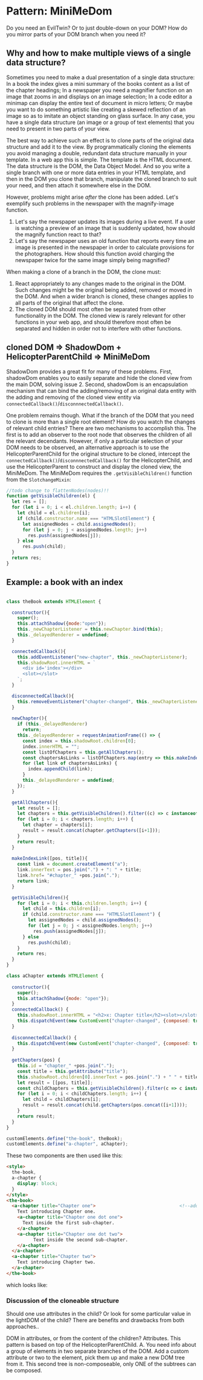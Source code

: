 # Pattern: MiniMeDom 

Do you need an EvilTwin? Or to just double-down on your DOM?
How do you mirror parts of your DOM branch when you need it? 

## Why and how to make multiple views of a single data structure?
Sometimes you need to make a dual presentation of a single data structure:
In a book the index gives a mini summary of the books content as a list of the chapter headings;
In a newspaper you need a magnifier function on an image that zooms in and displays on an image selection;
In a code editor a minimap can display the entire text of document in micro letters;
Or maybe you want to do something artistic like creating a skewed reflection of an image so as to
imitate an object standing on glass surface.
In any case, you have a single data structure (an image or a group of text elements) that you need to 
present in two parts of your view.

The best way to achieve such an effect is to clone parts of the original data structure and 
add it to the view.
By programmatically cloning the elements 
you avoid managing a double, redundant data structure manually in your template.
In a web app this is simple.
The template is the HTML document.
The data structure is the DOM, the Data Object Model. 
And so you write a single branch with one or more data entries in your HTML template, and 
then in the DOM you clone that branch, manipulate the cloned branch to suit your need, and 
then attach it somewhere else in the DOM.

However, problems might arise *after* the clone has been added. 
Let's exemplify such problems in the newspaper with the magnify-image function.
1. Let's say the newspaper updates its images during a live event. 
If a user is watching a preview of an image that is suddenly updated, 
how should the magnify function react to that?
2. Let's say the newspaper uses an old function that reports every time an image 
is presented in the newspaper in order to calculate provisions for the photographers.
How should this function avoid charging the newspaper twice for the same image simply being magnified?

When making a clone of a branch in the DOM, the clone must: 
1. React appropriately to any changes made to the original in the DOM. 
Such changes might be the original being added, removed or moved in the DOM.
And when a wider branch is cloned, these changes applies to all parts of the original that affect the clone.
2. The cloned DOM should most often be separated from other functionality in the DOM.
The cloned view is rarely relevant for other functions in your web app,
and should therefore most often be separated and hidden in order not to interfere with other functions.

## cloned DOM => ShadowDom + HelicopterParentChild => MiniMeDom
ShadowDom provides a great fit for many of these problems.
First, shadowDom enables you to easily separate and hide the cloned view from the main DOM, solving issue 2.
Second, shadowDom is an encapsulation mechanism that can bind the adding/removing of an original data 
entity with the adding and removing of the cloned view entity via 
`connectedCallback()`/`disconnnectedCallback()`.

One problem remains though. What if the branch of the DOM that you need to clone is more than a single root element?
How do you watch the changes of relevant child entries?
There are two mechanisms to accomplish this.
The first is to add an observer to the root node that observes the children of all the relevant decendants.
However, if only a particular selection of your DOM needs to be observed,
an alternative approach is to use the HelicopterParentChild for the original structure to be cloned,
intercept the `connectedCallback()`/`disconnnectedCallback()` for the HelicopterChild,
and use the HelicopterParent to construct and display the cloned view, the MiniMeDom.
The MiniMeDom requires the `.getVisibleChildren()` function from the `SlotchangeMixin`:

```javascript
//todo change to flattenNodes(nodes)!!
function getVisibleChildren(el) {
  let res = [];
  for (let i = 0; i < el.children.length; i++) {
    let child = el.children[i];
    if (child.constructor.name === "HTMLSlotElement") {
      let assignedNodes = child.assignedNodes();
      for (let j = 0; j < assignedNodes.length; j++)
        res.push(assignedNodes[j]);
    } else
      res.push(child);
  }
  return res;
}
```
## Example: a book with an index

```javascript

class theBook extends HTMLElement {

  constructor(){
    super();
    this.attachShadow({mode:"open"});
    this._newChapterListener = this.newChapter.bind(this);
    this._delayedRenderer = undefined;
  }

  connectedCallback(){
    this.addEventListener("new-chapter", this._newChapterListener);
    this.shadowRoot.innerHTML = `
      <div id='index'></div>
      <slot></slot>
    `;                                               
  }

  disconnectedCallback(){
    this.removeEventListener("chapter-changed", this._newChapterListener);
  }
  
  newChapter(){
    if (this._delayedRenderer)
      return;
    this._delayedRenderer = requestAnimationFrame(() => {
      const index = this.shadowRoot.children[0];
      index.innerHTML = "";
      const listOfChapters = this.getAllChapters();
      const chaptersAsLinks = listOfChapters.map(entry => this.makeIndexLink(entry));
      for (let link of chaptersAsLinks) {
        index.appendChild(link);
      }
      this._delayedRenderer = undefined;
    });
  }

  getAllChapters(){
    let result = [];
    let chapters = this.getVisibleChildren().filter((c) => c instanceof aChapter);
    for (let i = 0; i < chapters.length; i++) {
      let chapter = chapters[i];
      result = result.concat(chapter.getChapters([i+1]));
    }
    return result;
  }
  
  makeIndexLink([pos, title]){
    const link = document.createElement("a");
    link.innerText = pos.join(".") + ": " + title;
    link.href= "#chapter_" +pos.join(".");
    return link;
  }

  getVisibleChildren(){
    for (let i = 0; i < this.children.length; i++) {
      let child = this.children[i];
      if (child.constructor.name === "HTMLSlotElement") {
        let assignedNodes = child.assignedNodes();
        for (let j = 0; j < assignedNodes.length; j++)
          res.push(assignedNodes[j]);
      } else
        res.push(child);
    }
    return res;
  }
}

class aChapter extends HTMLElement {
  
  constructor(){
    super();
    this.attachShadow({mode: "open"});
  }
  connectedCallback() {
    this.shadowRoot.innerHTML = "<h2>x: Chapter title</h2><slot></slot>";
    this.dispatchEvent(new CustomEvent("chapter-changed", {composed: true, bubbles: true}));
  }
  
  disconnectedCallback() {
    this.dispatchEvent(new CustomEvent("chapter-changed", {composed: true, bubbles: true}));
  }
  
  getChapters(pos) {
    this.id = "chapter_" +pos.join(".");
    const title = this.getAttribute("title");
    this.shadowRoot.children[0].innerText = pos.join(".") + " " + title;
    let result = [[pos, title]];
    const childChapters = this.getVisibleChildren().filter(c => c instanceof WcChapter);
    for (let i = 0; i < childChapters.length; i++) {
      let child = childChapters[i];
      result = result.concat(child.getChapters(pos.concat([i+1])));
    }
    return result;
  }
}

customElements.define("the-book", theBook);
customElements.define("a-chapter", aChapter);
```

These two components are then used like this:

```html
<style>
  the-book,
  a-chapter {
    display: block;
  }
</style>
<the-book>
  <a-chapter title="Chapter one">                               <!--adding the DOM to be cloned as an attribute-->
    Text introducing Chapter one.
    <a-chapter title="Chapter one dot one">
      Text inside the first sub-chapter.
    </a-chapter>
    <a-chapter title="Chapter one dot two">
          Text inside the second sub-chapter.
    </a-chapter>
  </a-chapter>
  <a-chapter title="Chapter two">
    Text introducing Chapter two.  
  </a-chapter>
</the-book>
```
which looks like:


### Discussion of the cloneable structure
Should one use attributes in the child? 
Or look for some particular value in the lightDOM of the child?
There are benefits and drawbacks from both approaches..

DOM in attributes, or from the content of the children? Attributes.
This pattern is based on top of the HelicopterParentChild.
A. You need info about a group of elements in two separate branches of the DOM.
Add a custom attribute or two to the element, pick them up and make a new DOM tree from it.
This second tree is non-composeable, only ONE of the subtrees can be composed.
